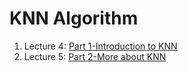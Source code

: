 # KNN Algorithm

1. Lecture 4:  [Part 1-Introduction to KNN](https://walidhadri.medium.com/k-nearest-neighbors-part-1-introduction-a67cfdd601a7)
2. Lecture 5: [Part 2-More about KNN](https://walidhadri.medium.com/k-nearest-neighbors-part-2-more-about-knn-fed643e4b648?postPublishedType=initial)
